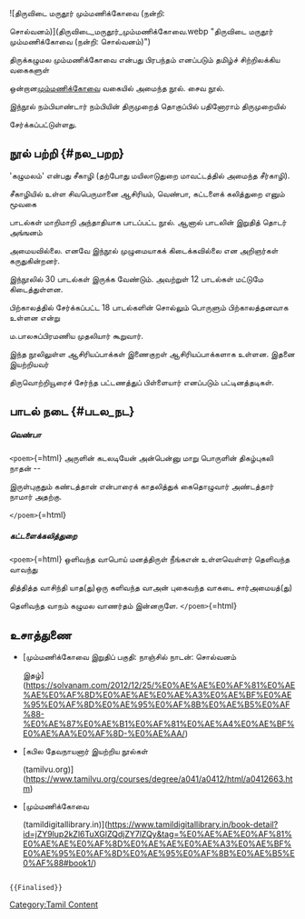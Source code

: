 ![திருவிடை மருதூர் மும்மணிக்கோவை (நன்றி:
சொல்வனம்)](திருவிடை_மருதூர்_மும்மணிக்கோவை.webp "திருவிடை மருதூர் மும்மணிக்கோவை (நன்றி: சொல்வனம்)")
திருக்கழுமல மும்மணிக்கோவை என்பது பிரபந்தம் எனப்படும் தமிழ்ச் சிற்றிலக்கிய வகைகளுள்
ஒன்றான[மும்மணிக்கோவை](மும்மணிக்கோவை "wikilink") வகையில் அமைந்த நூல். சைவ நூல்.
இந்நூல் நம்பியாண்டார் நம்பியின் திருமுறைத் தொகுப்பில் பதினோராம் திருமுறையில்
சேர்க்கப்பட்டுள்ளது.

## நூல் பற்றி {#நல_பறற}

\'கழுமலம்\' என்பது சீகாழி (தற்போது மயிலாடுதுறை மாவட்டத்தில் அமைந்த சீர்காழி).
சீகாழியில் உள்ள சிவபெருமானை ஆசிரியம், வெண்பா, கட்டளைக் கலித்துறை எனும் மூவகை
பாடல்கள் மாறிமாறி அந்தாதியாக பாடப்பட்ட நூல். ஆனால் பாடலின் இறுதித் தொடர் அங்ஙனம்
அமையவில்லை. எனவே இந்நூல் முழுமையாகக் கிடைக்கவில்லை என அறிஞர்கள் கருதுகின்றனர்.
இந்நூலில் 30 பாடல்கள் இருக்க வேண்டும். அவற்றுள் 12 பாடல்கள் மட்டுமே கிடைத்துள்ளன.
பிற்காலத்தில் சேர்க்கப்பட்ட 18 பாடல்களின் சொல்லும் பொருளும் பிற்காலத்தனவாக உள்ளன என்று
ம.பாலசுப்பிரமணிய முதலியார் கூறுவார்.

இந்த நூலிலுள்ள ஆசிரியப்பாக்கள் இணைகுறள் ஆசிரியப்பாக்களாக உள்ளன. இதனை இயற்றியவர்
திருவொற்றியூரைச் சேர்ந்த பட்டணத்துப் பிள்ளையார் எனப்படும் பட்டினத்தடிகள்.

## பாடல் நடை {#படல_நட}

##### வெண்பா

`<poem>`{=html} அருளின் கடலடியேன் அன்பென்னு மாறு பொருளின் திகழ்புகலி நாதன் --
இருள்புகுதும் கண்டத்தான் என்பாரைக் காதலித்துக் கைதொழுவார் அண்டத்தார் நாமார் அதற்கு.
`</poem>`{=html}

##### கட்டளைக்கலித்துறை

`<poem>`{=html} ஒளிவந்த வாபொய் மனத்திருள் நீங்கஎன் உள்ளவெள்ளர் தெளிவந்த வாவந்து
தித்தித்த வாசிந்தி யாத(து)ஒரு களிவந்த வாஅன் புகைவந்த வாகடை சார்அமையத்(து)
தெளிவந்த வாநம் கழுமல வாணர்தம் இன்னருளே. `</poem>`{=html}

## உசாத்துணை

-   [மும்மணிக்கோவை இறுதிப் பகுதி: நாஞ்சில் நாடன்: சொல்வனம்
    இதழ்](https://solvanam.com/2012/12/25/%E0%AE%AE%E0%AF%81%E0%AE%AE%E0%AF%8D%E0%AE%AE%E0%AE%A3%E0%AE%BF%E0%AE%95%E0%AF%8D%E0%AE%95%E0%AF%8B%E0%AE%B5%E0%AF%88-%E0%AE%87%E0%AE%B1%E0%AF%81%E0%AE%A4%E0%AE%BF%E0%AE%AA%E0%AF%8D-%E0%AE%AA/)
-   [கபில தேவநாயனார் இயற்றிய நூல்கள்
    (tamilvu.org)](https://www.tamilvu.org/courses/degree/a041/a0412/html/a0412663.htm)
-   [மும்மணிக்கோவை
    (tamildigitallibrary.in)](https://www.tamildigitallibrary.in/book-detail?id=jZY9lup2kZl6TuXGlZQdjZY7lZQy&tag=%E0%AE%AE%E0%AF%81%E0%AE%AE%E0%AF%8D%E0%AE%AE%E0%AE%A3%E0%AE%BF%E0%AE%95%E0%AF%8D%E0%AE%95%E0%AF%8B%E0%AE%B5%E0%AF%88#book1/)

```{=mediawiki}
{{Finalised}}
```
[Category:Tamil Content](Category:Tamil_Content "wikilink")
